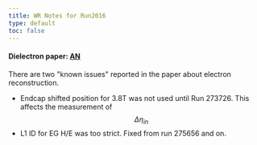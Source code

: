 ```yaml
---
title: WR Notes for Run2016 
type: default
toc: false
---
```


#### Dielectron paper: [AN](http://cms.cern.ch/iCMS/jsp/db_notes/noteInfo.jsp?cmsnoteid=CMS%20AN-2016/190)

There are two "known issues" reported in the paper about electron reconstruction.

 * Endcap shifted position for 3.8T was not used until Run 273726. This affects the measurement of $$\Delta \eta_{in}$$
 * L1 ID for EG H/E was too strict. Fixed from run 275656 and on. 

